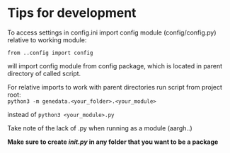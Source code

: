# Tips for development

To access settings in config.ini import config module (config/config.py) relative to
working module:<br>

<t>`from ..config import config`<br>

will import config module from config package, which is located in parent directory of called script.

For relative imports to work with parent directories run script from project root:<br>
`python3 -m genedata.<your_folder>.<your_module>`

instead of `python3 <your_module>.py`

Take note of the lack of .py when running as a module (aargh..)

**Make sure to create ___init__.py_ in any folder that you want to be a package**
